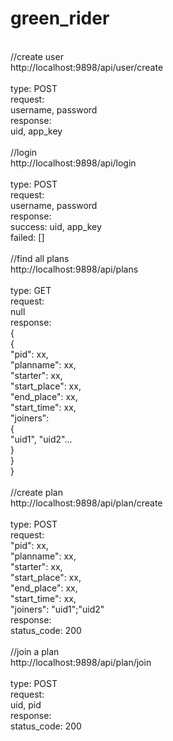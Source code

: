 green_rider
===========
<br/>
//create user<br/>
http://localhost:9898/api/user/create<br/>
<br/>
type: POST<br/>
request:<br/>
    username, password<br/>
response:<br/>
    uid, app_key<br/>
<br/>
//login<br/>
http://localhost:9898/api/login<br/>
<br/>
type: POST<br/>
request:<br/>
    username, password<br/>
response:<br/>
    success: uid, app_key<br/>
    failed: []<br/>
<br/>
//find all plans<br/>
http://localhost:9898/api/plans<br/>
<br/>
type: GET<br/>
request:<br/>
    null<br/>
response:<br/>
    {<br/>
        {<br/>
            "pid": xx,<br/>
            "planname": xx,<br/>
            "starter": xx,<br/>
            "start_place": xx,<br/>
            "end_place": xx,<br/>
            "start_time": xx,<br/>
            "joiners":<br/>
                {<br/>
                    "uid1", "uid2"...<br/>
                }<br/>
        }<br/>
    }<br/>
<br/>
//create plan<br/>
http://localhost:9898/api/plan/create<br/>
<br/>
type: POST<br/>
request:<br/>
    "pid": xx,<br/>
    "planname": xx,<br/>
    "starter": xx,<br/>
    "start_place": xx,<br/>
    "end_place": xx,<br/>
    "start_time": xx,<br/>
    "joiners": "uid1";"uid2"<br/>
response:<br/>
    status_code: 200<br/>
<br/>
//join a plan<br/>
http://localhost:9898/api/plan/join<br/>
<br/>
type: POST<br/>
request:<br/>
    uid, pid<br/>
response:<br/>
    status_code: 200<br/>



